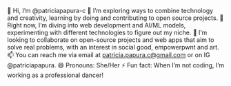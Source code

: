 👋 Hi, I’m @patriciapapura-c
👀 I’m exploring ways to combine technology and creativity, learning by doing and contributing to open source projects.
🌱 Right now, I’m diving into web development and AI/ML models, experimenting with different technologies to figure out my niche.
💞️ I’m looking to collaborate on open-source projects and web apps that aim to solve real problems, with an interest in social good, empowerpwnt and art.
📫 You can reach me via email at patricia.papura.c@gmail.com or on IG @patriciapapura.
😄 Pronouns: She/Her
⚡ Fun fact: When I’m not coding, I’m working as a professional dancer!
